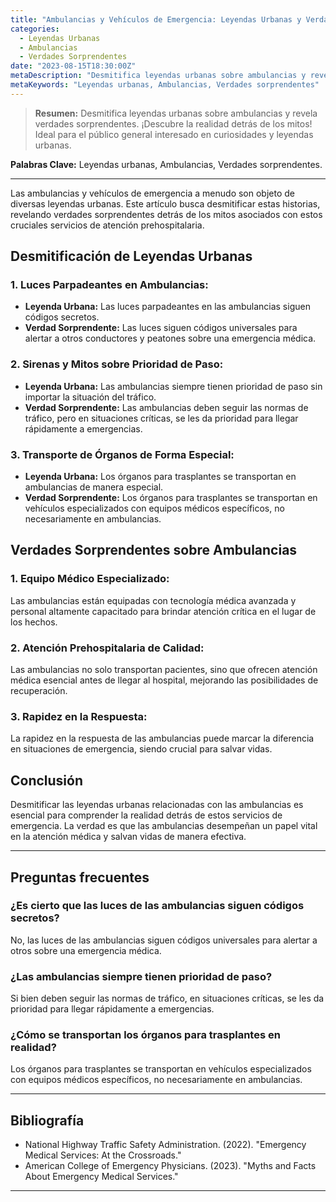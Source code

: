 ```yaml
---
title: "Ambulancias y Vehículos de Emergencia: Leyendas Urbanas y Verdades Sorprendentes"
categories:
  - Leyendas Urbanas
  - Ambulancias
  - Verdades Sorprendentes
date: "2023-08-15T18:30:00Z"
metaDescription: "Desmitifica leyendas urbanas sobre ambulancias y revela verdades sorprendentes. ¡Descubre la realidad detrás de los mitos! Ideal para el público general interesado en curiosidades y leyendas urbanas."
metaKeywords: "Leyendas urbanas, Ambulancias, Verdades sorprendentes"
---
```


> **Resumen:** Desmitifica leyendas urbanas sobre ambulancias y revela verdades sorprendentes. ¡Descubre la realidad detrás de los mitos! Ideal para el público general interesado en curiosidades y leyendas urbanas.

**Palabras Clave:** Leyendas urbanas, Ambulancias, Verdades sorprendentes.

---

Las ambulancias y vehículos de emergencia a menudo son objeto de diversas leyendas urbanas. Este artículo busca desmitificar estas historias, revelando verdades sorprendentes detrás de los mitos asociados con estos cruciales servicios de atención prehospitalaria.

## Desmitificación de Leyendas Urbanas

### 1. **Luces Parpadeantes en Ambulancias:**
* **Leyenda Urbana:** Las luces parpadeantes en las ambulancias siguen códigos secretos.
* **Verdad Sorprendente:** Las luces siguen códigos universales para alertar a otros conductores y peatones sobre una emergencia médica.

### 2. **Sirenas y Mitos sobre Prioridad de Paso:**
* **Leyenda Urbana:** Las ambulancias siempre tienen prioridad de paso sin importar la situación del tráfico.
* **Verdad Sorprendente:** Las ambulancias deben seguir las normas de tráfico, pero en situaciones críticas, se les da prioridad para llegar rápidamente a emergencias.

### 3. **Transporte de Órganos de Forma Especial:**
* **Leyenda Urbana:** Los órganos para trasplantes se transportan en ambulancias de manera especial.
* **Verdad Sorprendente:** Los órganos para trasplantes se transportan en vehículos especializados con equipos médicos específicos, no necesariamente en ambulancias.

## Verdades Sorprendentes sobre Ambulancias

### 1. **Equipo Médico Especializado:**
Las ambulancias están equipadas con tecnología médica avanzada y personal altamente capacitado para brindar atención crítica en el lugar de los hechos.

### 2. **Atención Prehospitalaria de Calidad:**
Las ambulancias no solo transportan pacientes, sino que ofrecen atención médica esencial antes de llegar al hospital, mejorando las posibilidades de recuperación.

### 3. **Rapidez en la Respuesta:**
La rapidez en la respuesta de las ambulancias puede marcar la diferencia en situaciones de emergencia, siendo crucial para salvar vidas.

## Conclusión

Desmitificar las leyendas urbanas relacionadas con las ambulancias es esencial para comprender la realidad detrás de estos servicios de emergencia. La verdad es que las ambulancias desempeñan un papel vital en la atención médica y salvan vidas de manera efectiva.

---

## Preguntas frecuentes

### ¿Es cierto que las luces de las ambulancias siguen códigos secretos?
No, las luces de las ambulancias siguen códigos universales para alertar a otros sobre una emergencia médica.

### ¿Las ambulancias siempre tienen prioridad de paso?
Si bien deben seguir las normas de tráfico, en situaciones críticas, se les da prioridad para llegar rápidamente a emergencias.

### ¿Cómo se transportan los órganos para trasplantes en realidad?
Los órganos para trasplantes se transportan en vehículos especializados con equipos médicos específicos, no necesariamente en ambulancias.

---

## Bibliografía

- National Highway Traffic Safety Administration. (2022). "Emergency Medical Services: At the Crossroads."
- American College of Emergency Physicians. (2023). "Myths and Facts About Emergency Medical Services."

---
